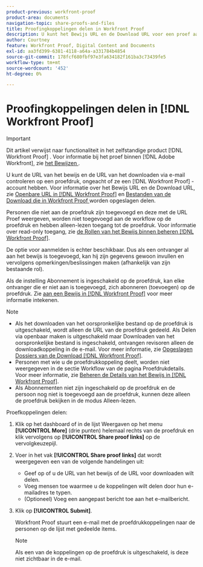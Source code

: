 ```yaml
---
product-previous: workfront-proof
product-area: documents
navigation-topic: share-proofs-and-files
title: Proofingkoppelingen delen in Workfront Proof
description: U kunt het Bewijs URL en de Download URL voor een proef aan iedereen, of zij a  [!DNL Workfront Proof]  rekening hebben of niet via e-mail verzenden. Zie De openbare URL in Workfront Proof delen en Bestanden downloaden die zijn opgeslagen in Workfront Proof voor informatie over de URL van het bewijs en de URL voor downloaden.
author: Courtney
feature: Workfront Proof, Digital Content and Documents
exl-id: aa3fd399-6381-4118-a64a-a331784b4854
source-git-commit: 178fcf680fbf97e3fa634182f161ba3c73439fe5
workflow-type: tm+mt
source-wordcount: '452'
ht-degree: 0%

---
```


# Proofingkoppelingen delen in [!DNL Workfront Proof]

>[!IMPORTANT]
>
>Dit artikel verwijst naar functionaliteit in het zelfstandige product [!DNL Workfront Proof] . Voor informatie bij het proef binnen [!DNL Adobe Workfront], zie [ het Bewijzen ](../../../review-and-approve-work/proofing/proofing.md).

U kunt de URL van het bewijs en de URL van het downloaden via e-mail controleren op een proefdruk, ongeacht of ze een [!DNL Workfront Proof] -account hebben. Voor informatie over het Bewijs URL en de Download URL, zie [ Openbare URL in  [!DNL Workfront Proof]](../../../workfront-proof/wp-work-proofsfiles/share-proofs-and-files/share-public-url.md) en [ Bestanden van de Download die in Workfront Proof ](../../../workfront-proof/wp-work-proofsfiles/manage-your-work/download-files-stored.md) worden opgeslagen delen.

Personen die niet aan de proefdruk zijn toegevoegd en deze met de URL Proef weergeven, worden niet toegevoegd aan de workflow op de proefdruk en hebben alleen-lezen toegang tot de proefdruk. Voor informatie over read-only toegang, zie [ de Rollen van het Bewijs binnen beheren  [!DNL Workfront Proof]](../../../workfront-proof/wp-work-proofsfiles/share-proofs-and-files/manage-proof-roles.md).

De optie voor aanmelden is echter beschikbaar. Dus als een ontvanger al aan het bewijs is toegevoegd, kan hij zijn gegevens gewoon invullen en vervolgens opmerkingen/beslissingen maken (afhankelijk van zijn bestaande rol).

Als de instelling Abonnement is ingeschakeld op de proefdruk, kan elke ontvanger die er niet aan is toegevoegd, zich abonneren (toevoegen) op de proefdruk. Zie [ aan een Bewijs in  [!DNL Workfront Proof]](../../../workfront-proof/wp-work-proofsfiles/share-proofs-and-files/subscribe-to-proof.md) voor meer informatie intekenen.

>[!NOTE]
>
>* Als het downloaden van het oorspronkelijke bestand op de proefdruk is uitgeschakeld, wordt alleen de URL van de proefdruk gedeeld. Als Delen via openbaar maken is uitgeschakeld maar Downloaden van het oorspronkelijke bestand is ingeschakeld, ontvangen revisoren alleen de downloadkoppeling in de e-mail. Voor meer informatie, zie [ Opgeslagen Dossiers van de Download  [!DNL Workfront Proof]](../../../workfront-proof/wp-work-proofsfiles/manage-your-work/download-files-stored.md).
>* Personen met wie u de proefdrukkoppeling deelt, worden niet weergegeven in de sectie Workflow van de pagina Proefdrukdetails. Voor meer informatie, zie [ Beheren de Details van het Bewijs in  [!DNL Workfront Proof]](../../../workfront-proof/wp-work-proofsfiles/manage-your-work/manage-proof-details.md).
>* Als Abonnementen niet zijn ingeschakeld op de proefdruk en de persoon nog niet is toegevoegd aan de proefdruk, kunnen deze alleen de proefdruk bekijken in de modus Alleen-lezen.
>



Proefkoppelingen delen:

1. Klik op het dashboard of in de lijst Weergaven op het menu **[!UICONTROL More]** (drie punten) helemaal rechts van de proefdruk en klik vervolgens op **[!UICONTROL Share proof links]** op de vervolgkeuzepijl.

1. Voer in het vak **[!UICONTROL Share proof links]** dat wordt weergegeven een van de volgende handelingen uit:

   * Geef op of u de URL van het bewijs of de URL voor downloaden wilt delen.
   * Voeg mensen toe waarmee u de koppelingen wilt delen door hun e-mailadres te typen.
   * (Optioneel) Voeg een aangepast bericht toe aan het e-mailbericht.

1. Klik op **[!UICONTROL Submit]**.

   Workfront Proof stuurt een e-mail met de proefdrukkoppelingen naar de personen op de lijst met gedeelde items.

   >[!NOTE]
   >
   >Als een van de koppelingen op de proefdruk is uitgeschakeld, is deze niet zichtbaar in de e-mail.
